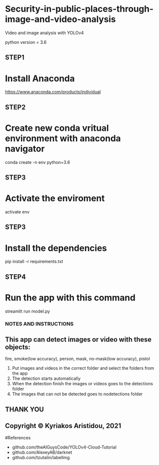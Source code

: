 # Security-in-public-places-through-image-and-video-analysis
Video and image analysis with YOLOv4

python version = 3.6


## STEP1 ##
# Install Anaconda #

https://www.anaconda.com/products/individual

## STEP2 ##
# Create new conda vritual environment with anaconda navigator #

conda create -n env python=3.6

## STEP3 ##
# Activate the enviroment #

activate env

## STEP3 ##
# Install the dependencies #

pip install -r requirements.txt

## STEP4 ##
# Run the app with this command #

streamlit run model.py



### NOTES AND INSTRUCTIONS ###

## This app can detect images or video with these objects: ##
fire, smoke(low accuracy), person, mask, no-mask(low accuracy), pistol 


1. Put images and videos in the correct folder and select the folders from the app
2. The detection starts automatically
3. When the detection finish the images or videos goes to the detections folder
4. The images that can not be detected goes to nodetections folder



## THANK YOU
## Copyright © Kyriakos Aristidou, 2021

#References
- github.com/theAIGuysCode/YOLOv4-Cloud-Tutorial
- github.com/AlexeyAB/darknet
- github.com/tzutalin/labelImg
